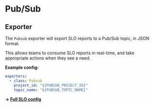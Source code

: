 # Pub/Sub

## Exporter

The `Pubsub` exporter will export SLO reports to a Pub/Sub topic, in JSON format.

This allows teams to consume SLO reports in real-time, and take appropriate
actions when they see a need.

**Example config:**

```yaml
exporters:
  - class: Pubsub
    project_id: "${PUBSUB_PROJECT_ID}"
    topic_name: "${PUBSUB_TOPIC_NAME}"
```

**&rightarrow; [Full SLO config](../../samples/stackdriver/slo_pubsub_subscription_throughput.yaml)**
